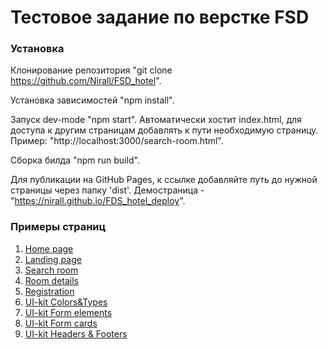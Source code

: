 # Тестовое задание по верстке FSD
### Установка
Клонирование репозитория "git clone https://github.com/Nirall/FSD_hotel".

Установка зависимостей "npm install".

Запуск dev-mode "npm start". Автоматически хостит index.html, для доступа к другим страницам добавлять к пути необходимую страницу. Пример: "http://localhost:3000/search-room.html".

Сборка билда "npm run build".

Для публикации на GitHub Pages, к ссылке добавляйте путь до нужной страницы через папку 'dist'. Демостраница - "https://nirall.github.io/FDS_hotel_deploy".
### Примеры страниц

1. [Home page](https://nirall.github.io/FDS_hotel_deploy)
2. [Landing page](https://nirall.github.io/FDS_hotel_deploy/landing-page.html)
3. [Search room](https://nirall.github.io/FDS_hotel_deploy/search-room.html)
4. [Room details](https://nirall.github.io/FDS_hotel_deploy/room-details.html)
5. [Registration](https://nirall.github.io/FDS_hotel_deploy/registration.html)
6. [UI-kit Colors&Types](https://nirall.github.io/FDS_hotel_deploy/ui-colors.html)
7. [UI-kit Form elements](https://nirall.github.io/FDS_hotel_deploy/ui-form-elements.html)
8. [UI-kit Form cards](https://nirall.github.io/FDS_hotel_deploy/ui-cards.html)
9. [UI-kit Headers & Footers](https://nirall.github.io/FDS_hotel_deploy/ui-headers_and_footers.html)
